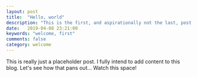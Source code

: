 ```yaml
---
layout: post
title:  "Hello, world"
description: "This is the first, and aspirationally not the last, post in my blog."
date:   2019-04-08 23:21:00
keywords: "welcome, first"
comments: false
category: welcome
---
```


This is really just a placeholder post. I fully intend to add content to this blog. Let's see how that pans out... Watch this space!
